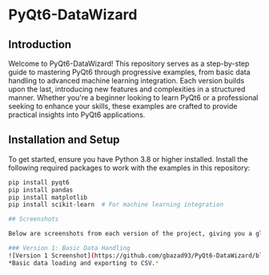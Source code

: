 # PyQt6-DataWizard

## Introduction
Welcome to PyQt6-DataWizard! This repository serves as a step-by-step guide to mastering PyQt6 through progressive examples, from basic data handling to advanced machine learning integration. Each version builds upon the last, introducing new features and complexities in a structured manner. Whether you're a beginner looking to learn PyQt6 or a professional seeking to enhance your skills, these examples are crafted to provide practical insights into PyQt6 applications.

## Installation and Setup
To get started, ensure you have Python 3.8 or higher installed. Install the following required packages to work with the examples in this repository:

```bash
pip install pyqt6
pip install pandas
pip install matplotlib
pip install scikit-learn  # For machine learning integration

## Screenshots

Below are screenshots from each version of the project, giving you a glimpse into the progression and features added at each step.

### Version 1: Basic Data Handling
![Version 1 Screenshot](https://github.com/gbazad93/PyQt6-DataWizard/blob/main/Screenshots/Screenshot_V1.png?raw=true)
*Basic data loading and exporting to CSV.*
